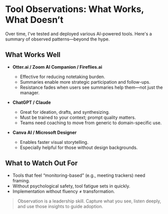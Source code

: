 # Tool Observations: What Works, What Doesn’t

Over time, I've tested and deployed various AI-powered tools. Here's a summary of observed patterns—beyond the hype.

## What Works Well

- **Otter.ai / Zoom AI Companion / Fireflies.ai**
  - Effective for reducing notetaking burden.
  - Summaries enable more strategic participation and follow-ups.
  - Resistance fades when users see summaries help them—not just the manager.

- **ChatGPT / Claude**
  - Great for ideation, drafts, and synthesizing.
  - Must be trained to your context; prompt quality matters.
  - Teams need coaching to move from generic to domain-specific use.

- **Canva AI / Microsoft Designer**
  - Enables faster visual storytelling.
  - Especially helpful for those without design backgrounds.

## What to Watch Out For

- Tools that feel “monitoring-based” (e.g., meeting trackers) need framing.
- Without psychological safety, tool fatigue sets in quickly.
- Implementation without fluency ≠ transformation.

> Observation is a leadership skill. Capture what you see, listen deeply, and use those insights to guide adoption.

